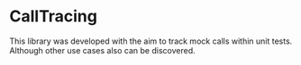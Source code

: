 # CallTracing

This library was developed with the aim to track mock calls within unit tests. Although other use cases also can be discovered.
